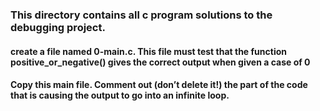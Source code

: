 ### This directory contains all c program solutions to the debugging project.
#### create a file named 0-main.c. This file must test that the function positive_or_negative() gives the correct output when given a case of 0
#### Copy this main file. Comment out (don’t delete it!) the part of the code that is causing the output to go into an infinite loop.
